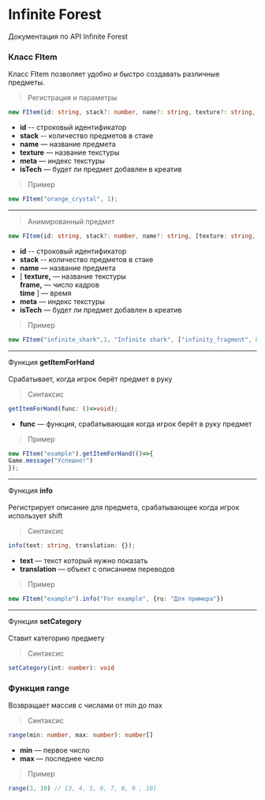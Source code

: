 # Infinite Forest
Документация по API Infinite Forest
### Класс FItem
Класс FItem позволяет удобно и быстро создавать различные предметы.
> Регистрация и параметры
```ts
new FItem(id: string, stack?: number, name?: string, texture?: string, meta?: number, isTech?: boolean);
```
- **id** -- строковый идентификатор
- **stack** -- количество предметов в стаке
- **name** — название предмета
- **texture** — название текстуры 
 - **meta** — индекс текстуры
 - **isTech** — будет ли предмет добавлен в креатив
> Пример 
```ts
new FItem("orange_crystal", 1);
```
***
> Анимированный предмет
```ts
new FItem(id: string, stack?: number, name?: string, [texture: string, frame: number, time: number?], meta?: number, isTech?: boolean);
```
- **id** -- строковый идентификатор
- **stack** -- количество предметов в стаке
- **name** — название предмета
- [ **texture,** — название текстуры \
 **frame,** — число кадров \
 **time** ] — время 
 - **meta** — индекс текстуры
 - **isTech** — будет ли предмет добавлен в креатив
 > Пример
 ```ts
 new FItem("infinite_shark",1, "Infinite shark", ["infinity_fragment", 8])
 ```
 ***
 Функция **getItemForHand** \
 \
 Срабатывает, когда игрок берёт предмет в руку
 > Синтаксис
 ```ts
 getItemForHand(func: ()=>void);
 ```
 - **func** — функция, срабатывающая когда игрок берёт в руку предмет
 > Пример
 ```ts
 new FItem("example").getItemForHand(()=>{
 Game.message("Успешно!")
 });
 ```
 ***
 Функция **info** \
 \
 Регистрирует описание для предмета, срабатывающее когда игрок использует shift
 > Синтаксис
  ```ts
 info(text: string, translation: {});
 ```
 - **text** — текст который нужно показать
 - **translation** — объект с описанием переводов
 > Пример
   ```ts
   new FItem("example").info("For example", {ru: "Для примера"})
 ```
 ***
 Функция **setCategory** \
 \
 Ставит категорию предмету
 > Синтаксис 
 ```ts
 setCategory(int: number): void
 ```
 ### Функция range
 Возвращает массив с числами от min до max
 > Синтаксис
 ```ts
range(min: number, max: number): number[]
```
- **min** — первое число
- **max** — последнее число
> Пример
```ts
range(3, 10) // [3, 4, 5, 6, 7, 8, 9 , 10]
```